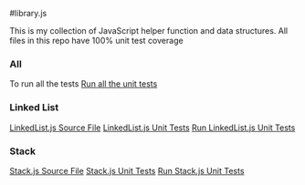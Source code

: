 #library.js

This is my collection of JavaScript helper function and data structures. All files in this repo have 100% unit test coverage

### All

To run all the tests
[Run all the  unit tests](http://sghiassy.github.com/library/spec/SpecRunner.html "Run unit tests on all the files")

### Linked List

[LinkedList.js Source File](http://sghiassy.github.com/library/LinkedList.js "LinkedList.js Source File")
[LinkedList.js Unit Tests](http://sghiassy.github.com/spec/LinkedList.js "LinkedList.js Unit Tests")
[Run LinkedList.js Unit Tests](http://sghiassy.github.com/spec/LinkedListTests.html "Run LinkedList.js Unit Tests")

### Stack

[Stack.js Source File](http://sghiassy.github.com/library/Stack.js "Stack.js")
[Stack.js Unit Tests](http://sghiassy.github.com/spec/Stack.js "Stack.js Unit Tests")
[Run Stack.js Unit Tests](http://sghiassy.github.com/spec/StackTests.html "Run Stack.js Unit Tests")
